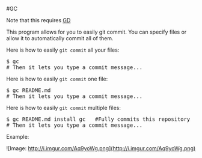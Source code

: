 #GC

Note that this requires [GD](https://github.com/czipperz/gd)

This program allows for you to easily git commit. You can specify files or allow it to automatically commit all of them.

Here is how to easily `git commit` all your files:
<pre>
$ gc
# Then it lets you type a commit message...
</pre>

Here is how to easily `git commit` one file:
<pre>
$ gc README.md
# Then it lets you type a commit message...
</pre>

Here is how to easily `git commit` multiple files:
<pre>
$ gc README.md install gc   #Fully commits this repository
# Then it lets you type a commit message...
</pre>

Example:

![Image: http://i.imgur.com/Aq9yoWg.png](http://i.imgur.com/Aq9yoWg.png)
